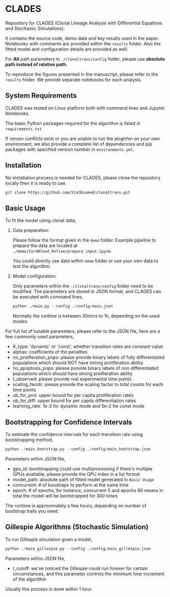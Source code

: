 # CLADES

Repository for CLADES (Clonal Lineage Analysis with Differential Equations and Stochastic Simulations).

It contains the source code, demo data and key results used in the paper. Notebooks with comments are provided within the `results` folder. Also the fitted model and configuration details are provided as well.

For **All** path parameters in `./clonaltrans/config` folder, please use **absolute path instead of relative path**.

To reproduce the figures presented in the manuscript, please refer to the `results` folder. We provide separate notebooks for each analysis.

## System Requirements

CLADES was tested on Linux platform both with command lines and Jupyter Notebooks.

The basic Python packages required for the algorithm is listed in `requirements.txt`.

If verson conflicts exist or you are unable to run the alogirhm on your own environment, we also provide a complete list of dependencies and pip packages with specified version number in `environments.yml`.

## Installation

No installation process is needed for CLADES, please clone the repository locally then it is ready to use.

```bash
git clone https://github.com/StatBiomed/clonaltrans.git
```

## Basic Usage

To fit the model using clonal data, 

1) Data preparation: 

    Please follow the format given in the `demo` folder. Example pipeline to prepare the data are located at `./demo/CordBlood_Refine/prepare_input.ipynb`.

    You could directly use data within `demo` folder or use your own data to test the algorithm.
    
2) Model configuration:

    Only parameters within the `./clonaltrans/config` folder need to be modified. The parameters are stored in JSON format, and CLADES can be executed with command lines,

    ``` python
    python ./main.py --config ./config/main.json
    ```

    Normally the runtime is between 30mins to 1h, depending on the used modes.

For full list of tunable parameters, please refer to the JSON file, here are a few commonly used parameters,

- K_type: 'dynamic' or 'const', whether transition rates are constant value
- alphas: coefficients of the penalties
- no_proliferation_pops: please provide binary labels of fully differentiated populations which should NOT have strong proliferation ability
- no_apoptosis_pops: please provide binary labels of non differentiated populations which should have strong proliferation ability
- t_observed: please provide real experimental time points
- scaling_facotr: please provide the scaling factor to total counts for each time points 
- ub_for_prol: upper bound for per capita proliferation rates
- ub_for_diff: upper bound for per capita differentiation rates
- learning_rate: 1e-3 for dynamic mode and 5e-2 for const mode

## Bootstrapping for Confidence Intervals

To estimate the confidence intervals for each transition rate using bootstrapping method,

``` python
python ./main_bootstrap.py --config ./config/main_bootstrap.json
```

Parameters within JSON file,

- gpu_id: bootstrapping could use multiprocessing if there's multiple GPUs available, please provide the GPU index in a list format
- model_path: absolute path of fitted model generated in `Basic Usage`
- concurrent: # of boostraps to perform at the same time
- epoch: # of epochs, for instance, concurrent 5 and epochs 60 means in total the model will be bootstrapped for 300 times

The runtime is approximately a few hours, depending on number of bootstrap trails you need.

## Gillespie Algorithms (Stochastic Simulation)

To run Gillespie simulation given a model,

``` python
python ./main_gillespie.py --config ./config/main_gillespie.json
```

Parameters within JSON file,

- t_cutoff: we've noticed the Gillespie could run forever for certain circumstances, and this parameter controls the minimum time increment of the algorithm

Usually this process is done within 1 hour.